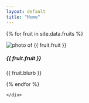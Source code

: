 ```yaml
---
layout: default
title: "Home"
---
```


<div class="container">
	<div class="row">

{% for fruit in site.data.fruits %}

<div class="col-lg-3 col-md-6 col-sm-12 pb-4" >
  <div class="card" >
    <img src="{{ fruit.image | prepend: "/images/"}}" class="card-img-top" alt="photo of {{ fruit.fruit }}">
    <div class="card-body">
      <h5 class="card-title">{{ fruit.fruit }}</h5>
      <p class="card-text">{{ fruit.blurb }}</p>
    </div>
<!--    <div class="card-footer">
      <a href="{{ city.Link }}" class="btn btn-primary">Project details <i class="fas fa-chevron-right"></i></a>
    </div>
-->
  </div>
</div>



{% endfor %}

	</div>
</div>
